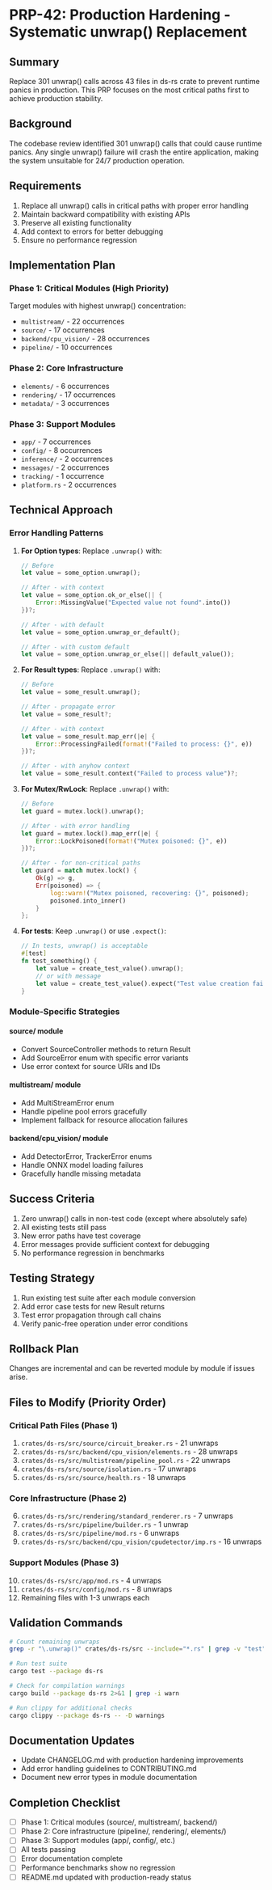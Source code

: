 # PRP-42: Production Hardening - Systematic unwrap() Replacement

## Summary
Replace 301 unwrap() calls across 43 files in ds-rs crate to prevent runtime panics in production. This PRP focuses on the most critical paths first to achieve production stability.

## Background
The codebase review identified 301 unwrap() calls that could cause runtime panics. Any single unwrap() failure will crash the entire application, making the system unsuitable for 24/7 production operation.

## Requirements
1. Replace all unwrap() calls in critical paths with proper error handling
2. Maintain backward compatibility with existing APIs
3. Preserve all existing functionality
4. Add context to errors for better debugging
5. Ensure no performance regression

## Implementation Plan

### Phase 1: Critical Modules (High Priority)
Target modules with highest unwrap() concentration:
- `multistream/` - 22 occurrences
- `source/` - 17 occurrences  
- `backend/cpu_vision/` - 28 occurrences
- `pipeline/` - 10 occurrences

### Phase 2: Core Infrastructure
- `elements/` - 6 occurrences
- `rendering/` - 17 occurrences
- `metadata/` - 3 occurrences

### Phase 3: Support Modules
- `app/` - 7 occurrences
- `config/` - 8 occurrences
- `inference/` - 2 occurrences
- `messages/` - 2 occurrences
- `tracking/` - 1 occurrence
- `platform.rs` - 2 occurrences

## Technical Approach

### Error Handling Patterns

1. **For Option types**: Replace `.unwrap()` with:
   ```rust
   // Before
   let value = some_option.unwrap();
   
   // After - with context
   let value = some_option.ok_or_else(|| {
       Error::MissingValue("Expected value not found".into())
   })?;
   
   // After - with default
   let value = some_option.unwrap_or_default();
   
   // After - with custom default
   let value = some_option.unwrap_or_else(|| default_value());
   ```

2. **For Result types**: Replace `.unwrap()` with:
   ```rust
   // Before
   let value = some_result.unwrap();
   
   // After - propagate error
   let value = some_result?;
   
   // After - with context
   let value = some_result.map_err(|e| {
       Error::ProcessingFailed(format!("Failed to process: {}", e))
   })?;
   
   // After - with anyhow context
   let value = some_result.context("Failed to process value")?;
   ```

3. **For Mutex/RwLock**: Replace `.unwrap()` with:
   ```rust
   // Before
   let guard = mutex.lock().unwrap();
   
   // After - with error handling
   let guard = mutex.lock().map_err(|e| {
       Error::LockPoisoned(format!("Mutex poisoned: {}", e))
   })?;
   
   // After - for non-critical paths
   let guard = match mutex.lock() {
       Ok(g) => g,
       Err(poisoned) => {
           log::warn!("Mutex poisoned, recovering: {}", poisoned);
           poisoned.into_inner()
       }
   };
   ```

4. **For tests**: Keep `.unwrap()` or use `.expect()`:
   ```rust
   // In tests, unwrap() is acceptable
   #[test]
   fn test_something() {
       let value = create_test_value().unwrap();
       // or with message
       let value = create_test_value().expect("Test value creation failed");
   }
   ```

### Module-Specific Strategies

#### source/ module
- Convert SourceController methods to return Result
- Add SourceError enum with specific error variants
- Use error context for source URIs and IDs

#### multistream/ module  
- Add MultiStreamError enum
- Handle pipeline pool errors gracefully
- Implement fallback for resource allocation failures

#### backend/cpu_vision/ module
- Add DetectorError, TrackerError enums
- Handle ONNX model loading failures
- Gracefully handle missing metadata

## Success Criteria
1. Zero unwrap() calls in non-test code (except where absolutely safe)
2. All existing tests still pass
3. New error paths have test coverage
4. Error messages provide sufficient context for debugging
5. No performance regression in benchmarks

## Testing Strategy
1. Run existing test suite after each module conversion
2. Add error case tests for new Result returns
3. Test error propagation through call chains
4. Verify panic-free operation under error conditions

## Rollback Plan
Changes are incremental and can be reverted module by module if issues arise.

## Files to Modify (Priority Order)

### Critical Path Files (Phase 1)
1. `crates/ds-rs/src/source/circuit_breaker.rs` - 21 unwraps
2. `crates/ds-rs/src/backend/cpu_vision/elements.rs` - 28 unwraps
3. `crates/ds-rs/src/multistream/pipeline_pool.rs` - 22 unwraps
4. `crates/ds-rs/src/source/isolation.rs` - 17 unwraps
5. `crates/ds-rs/src/source/health.rs` - 18 unwraps

### Core Infrastructure (Phase 2)
6. `crates/ds-rs/src/rendering/standard_renderer.rs` - 7 unwraps
7. `crates/ds-rs/src/pipeline/builder.rs` - 1 unwrap
8. `crates/ds-rs/src/pipeline/mod.rs` - 6 unwraps
9. `crates/ds-rs/src/backend/cpu_vision/cpudetector/imp.rs` - 16 unwraps

### Support Modules (Phase 3)
10. `crates/ds-rs/src/app/mod.rs` - 4 unwraps
11. `crates/ds-rs/src/config/mod.rs` - 8 unwraps
12. Remaining files with 1-3 unwraps each

## Validation Commands
```bash
# Count remaining unwraps
grep -r "\.unwrap()" crates/ds-rs/src --include="*.rs" | grep -v "test" | wc -l

# Run test suite
cargo test --package ds-rs

# Check for compilation warnings
cargo build --package ds-rs 2>&1 | grep -i warn

# Run clippy for additional checks
cargo clippy --package ds-rs -- -D warnings
```

## Documentation Updates
- Update CHANGELOG.md with production hardening improvements
- Add error handling guidelines to CONTRIBUTING.md
- Document new error types in module documentation

## Completion Checklist
- [ ] Phase 1: Critical modules (source/, multistream/, backend/)
- [ ] Phase 2: Core infrastructure (pipeline/, rendering/, elements/)
- [ ] Phase 3: Support modules (app/, config/, etc.)
- [ ] All tests passing
- [ ] Error documentation complete
- [ ] Performance benchmarks show no regression
- [ ] README.md updated with production-ready status
